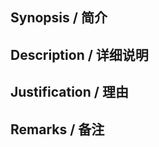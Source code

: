 ## Synopsis / 简介

<!-- 一句话解释这个 Pull Request 做的事情。 -->

## Description / 详细说明

<!-- 如有必要，在这里详细说明该 Pull Request 的变更。 -->

## Justification / 理由

<!-- 说明该 Pull Request 的必要性。 -->

## Remarks / 备注

<!-- 如果还有其他需要注意的事项，可放在这里。 -->
